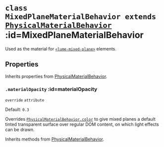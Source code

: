 
# <code>class <b>MixedPlaneMaterialBehavior</b> extends [PhysicalMaterialBehavior](PhysicalMaterialBehavior.md)</code> :id=MixedPlaneMaterialBehavior

Used as the material for [`<lume-mixed-plane>`](../../../meshes/MixedPlane) elements.

<div id="mixedPlaneExample"></div>

<script type="application/javascript">
  new Vue({ el: '#mixedPlaneExample', data: { code: buttonsWithShadowExample }, template: '<live-code :template="code" mode="html>iframe" :debounce="200" />' })
</script>

## Properties

Inherits properties from [PhysicalMaterialBehavior](PhysicalMaterialBehavior.md).


### <code>.<b>materialOpacity</b></code> :id=materialOpacity

`override` `attribute`

Default: `0.3`

Overrides [`PhysicalMaterialBehavior.color`](./PhysicalMaterialBehavior#color) to
give mixed planes a default tinted transparent surface over regular
DOM content, on which light effects can be drawn.
        



Inherits methods from [PhysicalMaterialBehavior](PhysicalMaterialBehavior.md).


        